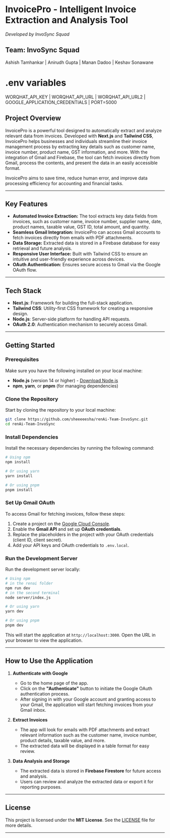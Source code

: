 
# **InvoicePro - Intelligent Invoice Extraction and Analysis Tool**  
*Developed by InvoSync Squad*
## **Team: InvoSync Squad**
Ashish Tamhankar |
Anirudh Gupta |
Manan Dadoo |
Keshav Sonawane 

# **.env variables**
WORQHAT_API_KEY |
WORQHAT_API_URL |
WORQHAT_API_URL2 |
GOOGLE_APPLICATION_CREDENTIALS |
PORT=5000

## **Project Overview**
InvoicePro is a powerful tool designed to automatically extract and analyze relevant data from invoices. Developed with **Next.js** and **Tailwind CSS**, InvoicePro helps businesses and individuals streamline their invoice management process by extracting key details such as customer name, invoice number, product name, GST information, and more. With the integration of Gmail and Firebase, the tool can fetch invoices directly from Gmail, process the contents, and present the data in an easily accessible format.

InvoicePro aims to save time, reduce human error, and improve data processing efficiency for accounting and financial tasks.

---

## **Key Features**
- **Automated Invoice Extraction:** The tool extracts key data fields from invoices, such as customer name, invoice number, supplier name, date, product names, taxable value, GST ID, total amount, and quantity.
- **Seamless Gmail Integration:** InvoicePro can access Gmail accounts to fetch invoices directly from emails with PDF attachments.
- **Data Storage:** Extracted data is stored in a Firebase database for easy retrieval and future analysis.
- **Responsive User Interface:** Built with Tailwind CSS to ensure an intuitive and user-friendly experience across devices.
- **OAuth Authentication:** Ensures secure access to Gmail via the Google OAuth flow.

---

## **Tech Stack**
- **Next.js**: Framework for building the full-stack application.
- **Tailwind CSS**: Utility-first CSS framework for creating a responsive design.
- **Node.js**: Server-side platform for handling API requests.
- **OAuth 2.0**: Authentication mechanism to securely access Gmail.

---

## **Getting Started**

### **Prerequisites**
Make sure you have the following installed on your local machine:
- **Node.js** (version 14 or higher) - [Download Node.js](https://nodejs.org/)
- **npm**, **yarn**, or **pnpm** (for managing dependencies)

### **Clone the Repository**
Start by cloning the repository to your local machine:

```bash
git clone https://github.com/sheeeeesha/renAi-Team-InvoSync.git
cd renAi-Team-InvoSync
```

### **Install Dependencies**
Install the necessary dependencies by running the following command:

```bash
# Using npm
npm install

# Or using yarn
yarn install

# Or using pnpm
pnpm install
```

### **Set Up Gmail OAuth**
To access Gmail for fetching invoices, follow these steps:
1. Create a project on the [Google Cloud Console](https://console.cloud.google.com/).
2. Enable the **Gmail API** and set up **OAuth credentials**.
3. Replace the placeholders in the project with your OAuth credentials (client ID, client secret).
4. Add your API keys and OAuth credentials to `.env.local`.

### **Run the Development Server**
Run the development server locally:

```bash
# Using npm
# in the renai folder
npm run dev
# in the second terminal
node server/index.js

# Or using yarn
yarn dev

# Or using pnpm
pnpm dev
```

This will start the application at `http://localhost:3000`. Open the URL in your browser to view the application.

---

## **How to Use the Application**

1. **Authenticate with Google**
   - Go to the home page of the app.
   - Click on the **"Authenticate"** button to initiate the Google OAuth authentication process.
   - After signing in with your Google account and granting access to your Gmail, the application will start fetching invoices from your Gmail inbox.

2. **Extract Invoices**
   - The app will look for emails with PDF attachments and extract relevant information such as the customer name, invoice number, product details, taxable value, and more.
   - The extracted data will be displayed in a table format for easy review.

3. **Data Analysis and Storage**
   - The extracted data is stored in **Firebase Firestore** for future access and analysis.
   - Users can review and analyze the extracted data or export it for reporting purposes.

---



## **License**
This project is licensed under the **MIT License**. See the [LICENSE](LICENSE) file for more details.

---

